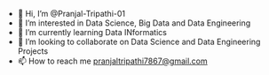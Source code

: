 - 👋 Hi, I’m @Pranjal-Tripathi-01
- 👀 I’m interested in Data Science, Big Data and Data Engineering
- 🌱 I’m currently learning Data INformatics
- 💞️ I’m looking to collaborate on Data Science and Data Engineering Projects
- 📫 How to reach me pranjaltripathi7867@gmail.com

<!---
Pranjal-Tripathi-01/Pranjal-Tripathi-01 is a ✨ special ✨ repository because its `README.md` (this file) appears on your GitHub profile.
You can click the Preview link to take a look at your changes.
--->
